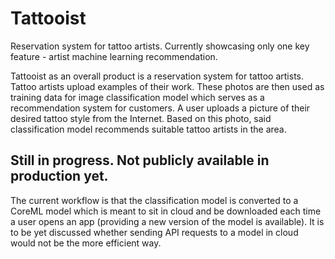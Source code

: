 # Tattooist
Reservation system for tattoo artists. Currently showcasing only one key feature - artist machine learning recommendation.

Tattooist as an overall product is a reservation system for tattoo artists. Tattoo artists upload examples of their work. These photos are then used as training data for image classification model which serves as a recommendation system for customers. A user uploads a picture of their desired tattoo style from the Internet. Based on this photo, said classification model recommends suitable tattoo artists in the area.

Still in progress. Not publicly available in production yet.
- 

The current workflow is that the classification model is converted to a CoreML model which is meant to sit in cloud and be downloaded each time a user opens an app (providing a new version of the model is available). It is to be yet discussed whether sending API requests to a model in cloud would not be the more efficient way.


